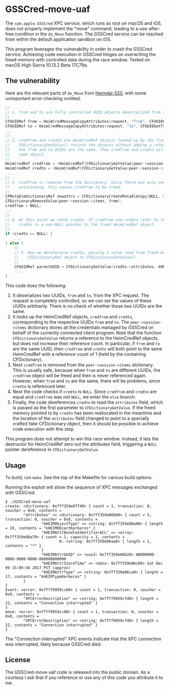 # GSSCred-move-uaf

<!-- Brandon Azad -->

The `com.apple.GSSCred` XPC service, which runs as root on macOS and iOS, does not properly
implement the "move" command, leading to a use-after-free condition in the `do_Move` function.
The GSSCred service can be reached from within the default application sandbox on iOS.

This program leverages the vulnerability in order to crash the GSSCred service. Achieving code
execution in GSSCred hinges on overwriting the freed memory with controlled data during the race
window. Tested on macOS High Sierra 10.13.2 Beta 17C79a.

## The vulnerability

Here are the relevant parts of `do_Move` from [Heimdal-520][server.m], with some unimportant
error-checking omitted:

[server.m]: https://opensource.apple.com/source/Heimdal/Heimdal-520/lib/heimcred/server.m.auto.html

```c
//
// 1. from and to are fully controlled UUID objects deserialized from the XPC request.
//
CFUUIDRef from = HeimCredMessageCopyAttributes(request, "from", CFUUIDGetTypeID());
CFUUIDRef to = HeimCredMessageCopyAttributes(request, "to", CFUUIDGetTypeID());
...
//
// 2. credfrom and credto are HeimCredRef objects looked up by the from and to UUIDs.
//    CFDictionaryGetValue() returns the objects without adding a reference. Note that if
//    the from and to UUIDs are the same, then credfrom and credto will both reference the
//    same object.
//
HeimCredRef credfrom = (HeimCredRef)CFDictionaryGetValue(peer->session->items, from);
HeimCredRef credto = (HeimCredRef)CFDictionaryGetValue(peer->session->items, to);
...
//
// 3. credfrom is removed from the dictionary. Since there was only one reference
//    outstanding, this causes credfrom to be freed.
//
CFMutableDictionaryRef newattrs = CFDictionaryCreateMutableCopy(NULL, 0, credfrom->attributes);
CFDictionaryRemoveValue(peer->session->items, from);
credfrom = NULL;
...
//
// 4. At this point we check credto. If credfrom and credto refer to the same object, then 
//    credto is a non-NULL pointer to the freed HeimCredRef object.
//
if (credto == NULL) {
	...
} else {
	//
	// 5. Now we dereference credto, passing a value read from freed memory as a
	//    CFDictionaryRef object to CFDictionaryGetValue().
	//
	CFUUIDRef parentUUID = CFDictionaryGetValue(credto->attributes, kHEIMAttrParentCredential);
	...
}
```

This code does the following:

1. It deserializes two UUIDs, `from` and `to`, from the XPC request. The request is completely
   controlled, so we can set the values of these UUIDs arbitrarily. There is no check of whether
   these two UUIDs are the same.
2. It looks up the HeimCredRef objects, `credfrom` and `credto`, corresponding to the respective
   UUIDs `from` and `to`. The `peer->session->items` dictionary stores all the credentials managed
   by GSSCred on behalf of the currently connected client program. Note that the function
   `CFDictionaryGetValue` returns a reference to the HeimCredRef objects, but does not increase
   their reference count. In particular, if `from` and `to` are the same UUID, then `credfrom` and
   `credto` will both point to the same HeimCredRef with a reference count of 1 (held by the
   containing CFDictionary).
3. Next `credfrom` is removed from the `peer->session->items` dictionary. This is usually safe,
   because when `from` and `to` are different UUIDs, the `credfrom` object will be freed and then
   is never referenced again. However, when `from` and `to` are the same, there will be problems,
   since `credto` is referenced later.
4. Next the code checks if `credto` is `NULL`. Since `credfrom` and `credto` are equal and
   `credfrom` was not `NULL`, we enter the `else` branch.
5. Finally, the code dereferences `credto` to read the `attributes` field, which is passed as the
   first parameter to `CFDictionaryGetValue`. If the freed memory pointed to by `credto` has been
   reallocated in the meantime and the location of the `attributes` field changed to point to a
   specially crafted fake CFDictionary object, then it should be possible to achieve code
   execution with this step.

This program does not attempt to win this race window. Instead, it lets the destructor for
HeimCredRef zero out the attributes field, triggering a `NULL` pointer dereference in
`CFDictionaryGetValue`.

## Usage

To build, run `make`. See the top of the Makefile for various build options.

Running the exploit will show the sequence of XPC messages exchanged with GSSCred:

```
$ ./GSSCred-move-uaf
create: <dictionary: 0x7ff359e07740> { count = 1, transaction: 0, voucher = 0x0, contents =
        "attributes" => <dictionary: 0x7ff359e06b60> { count = 5, transaction: 0, voucher = 0x0, contents =
                "kHEIMObjectType" => <string: 0x7ff359e06a00> { length = 19, contents = "kHEIMObjectKerberos" }
                "kHEIMAttrBundleIdentifierACL" => <array: 0x7ff359e06a70> { count = 1, capacity = 1, contents =
                        0: <string: 0x7ff359e06aa0> { length = 1, contents = "*" }
                }
                "kHEIMAttrUUID" => <uuid: 0x7ff359e06b20> AB000000-0000-0000-0000-000000000000
                "kHEIMAttrStoreTime" => <date: 0x7ff359e06c60> Sat Dec 09 15:09:56 2017 PST (approx)
                "kHEIMAttrType" => <string: 0x7ff359e06ce0> { length = 17, contents = "kHEIMTypeKerberos" }
        }
}
Event: <error: 0x7fff9959cc60> { count = 1, transaction: 0, voucher = 0x0, contents =
        "XPCErrorDescription" => <string: 0x7fff9959cfd0> { length = 22, contents = "Connection interrupted" }
}
move: <error: 0x7fff9959cc60> { count = 1, transaction: 0, voucher = 0x0, contents =
        "XPCErrorDescription" => <string: 0x7fff9959cfd0> { length = 22, contents = "Connection interrupted" }
}
```

The "Connection interrupted" XPC events indicate that the XPC connection was interrupted, likely
because GSSCred died.

## License

The GSSCred-move-uaf code is released into the public domain. As a courtesy I ask that if you
reference or use any of this code you attribute it to me.
